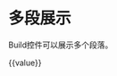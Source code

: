 # 多段展示

Build控件可以展示多个段落。

<div id="ex-build-02">
  <build ref="build" :data="data" :value="value" :errors="errors" :rules="rules" :label-width="labelWidth"></build>
  <div>
    {{value}}
  </div>
</div>
<script>
var choices = [
  {label:'选项一', value: 'A'},
  {label:'选项二', value: 'B'},
  ]
Vue.component('u-table', {
  template: '<table><tr><th>Test</th></tr><tr><td>AAA</td></tr></table>'
})
var ex_build_02 = new Vue({
  el: '#ex-build-02',
  data: function () {
    var self = this
    var data = [
      {
        name: 'basic1',
        title: '基本信息1',
        fields: [
          {name: 'str1', label: '字符串1', placeholder: '请输入...', help: '帮助信息',
            info: 'info信息', required: true, rule: {type: 'email'}},
          {name: 'str2', label: '静态字符串2', static: true, required: true, convert: function(v){
            return '<a href="#">' + v + '</a>'
            }
          },
          {name: 'select1', label: '选择', type: 'select', required: true, options: {choices: choices}},
          {name: 'select2', label: '选择', type: 'select', static: true, options: {choices: choices}},
          {name: 'rich1', label: '富文本', type: 'tinymce', options: { options: {height: 200}}},
          {name: 'grid', label: '表格', type: 'Grid', options: {
            data: {
              columns: [
                {name:'name1', title:'Name1', width:100, fixed: 'left'},
                {name:'name2', title:'Name2', width: 100, fixed: 'left'},
                {name:'name3', title:'Name3', width:100},
                {name:'name4', title:'Name4', align:'center', width:200},
              ]
            }
          }}
        ],
        layout: [
          ['str1', 'str2'],
          ['select1', 'select2'],
          ['rich1'],
          ['grid']
        ],
        component: 'Layout',
        boxComponent: 'Box',
      },
      {
        name: 'files',
        title: '附件',
        component: 'u-table'
      },
      {
        name: 'basic2',
        title: '基本信息2',
        fields: [
          {name: 'select3', label: '选择', type: 'select', required: true, multiple: true, options: {choices: choices}
          },
          {name: 'select4', label: '选择', type: 'select', multiple: true, static: true, options: {choices: choices}
          },
        ],
        layout: [
          ['select3', 'select4'],
        ]
      },
      {
        name: 'buttons',
        buttons: [
            [{label: '查看结果', type:'primary', onClick: function(target, data){
                console.log(target, data)
              }
            }],
            [{label: '校验', type:'primary', onClick: function(target, data){
                self.$refs.build.validate(self.save)
              }
            }],
            [{label: '合并出错结果', type:'info', onClick: function(target, data){
                self.$refs.build.errors = {select1: '这是合并后的错误'}
              }
            }]
          ],
        size: 'default',
        component: 'buttons'
      }
    ]
    return {data:data, value: {
              select1: 'B',
              select2: 'A',
              select3: ['A', 'B'],
              select4: ['A', 'B'],
              grid: [
                {name1: '1', name2: '2', name3: '3', name4: '4'},
                {name1: '2', name2: '2', name3: '3', name4: '4'},
                {name1: '3', name2: '2', name3: '3', name4: '4'},
                {name1: '4', name2: '2', name3: '3', name4: '4'},                
              ]
            },
            errors: {},
            rules: {
              str1: function(rule, value, callback, source, options) {
                if (value !== 'abc@gmail.com') {
                  callback (new Error('邮件地址必须为 abc@gmail.com'))
                } else {
                  callback()
                }
              }
            },
            labelWidth: 200
          }
  },
  methods: {
    save: function(error) {
      if (error) {
        this.$Message.error(error)
      } else {
        this.$Message.info('saved')
      }
    }
  }
})
</script>
